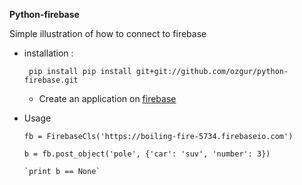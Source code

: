  **Python-firebase**
 
 Simple illustration of how to connect to firebase
 
 - installation :
 
      ` pip install pip install git+git://github.com/ozgur/python-firebase.git`
      
      - Create an application on [firebase]("https://firebase.google.com/")
     
     
     
     
 - Usage
 
 
      `fb = FirebaseCls('https://boiling-fire-5734.firebaseio.com')`
      
      `b = fb.post_object('pole', {'car': 'suv', 'number': 3})`
      
       `print b == None`
        
 
 
 